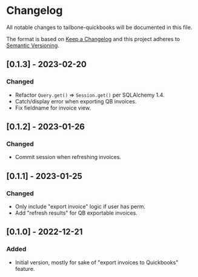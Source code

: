 
# Changelog
All notable changes to tailbone-quickbooks will be documented in this file.

The format is based on [Keep a Changelog](http://keepachangelog.com/en/1.0.0/)
and this project adheres to [Semantic Versioning](http://semver.org/spec/v2.0.0.html).

## [0.1.3] - 2023-02-20
### Changed
- Refactor `Query.get()` => `Session.get()` per SQLAlchemy 1.4.
- Catch/display error when exporting QB invoices.
- Fix fieldname for invoice view.

## [0.1.2] - 2023-01-26
### Changed
- Commit session when refreshing invoices.

## [0.1.1] - 2023-01-25
### Changed
- Only include "export invoice" logic if user has perm.
- Add "refresh results" for QB exportable invoices.

## [0.1.0] - 2022-12-21
### Added
- Initial version, mostly for sake of "export invoices to Quickbooks" feature.
